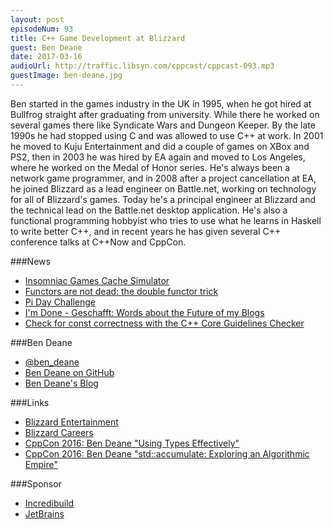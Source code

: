 ```yaml
---
layout: post
episodeNum: 93
title: C++ Game Development at Blizzard
guest: Ben Deane
date: 2017-03-16
audioUrl: http://traffic.libsyn.com/cppcast/cppcast-093.mp3
guestImage: ben-deane.jpg
---
```


Ben started in the games industry in the UK in 1995, when he got hired at Bullfrog straight after graduating from university. While there he worked on several games there like Syndicate Wars and Dungeon Keeper. By the late 1990s he had stopped using C and was allowed to use C++ at
work. In 2001 he moved to Kuju Entertainment and did a couple of games on XBox and PS2, then in 2003 he was hired by EA again and moved to Los Angeles, where he worked on the Medal of Honor series. He's always been a network game programmer, and in 2008 after a project cancellation at EA, he joined Blizzard as a lead engineer on Battle.net, working on technology for all of Blizzard's games. Today he's a principal engineer at Blizzard and the technical lead on the Battle.net desktop application. He's also a functional programming hobbyist who tries to use what he learns in Haskell to write better C++, and in recent years he has given several C++ conference talks at C++Now and CppCon.

###News

 - [Insomniac Games Cache Simulator](https://github.com/insomniacgames/ig-cachesim)
 - [Functors are not dead: the double functor trick](http://www.fluentcpp.com/2017/03/09/functors-are-not-dead-the-double-functor-trick/)
 - [Pi Day Challenge](http://www.fluentcpp.com/2017/03/13/pi-day-challenge-for-the-most-expressive-code-results/)
 - [I'm Done - Geschafft: Words about the Future of my Blogs](http://www.modernescpp.com/index.php/done-words-about-the-future)
 - [Check for const correctness with the C++ Core Guidelines Checker](https://blogs.msdn.microsoft.com/vcblog/2017/03/07/check-foree-const-correctness-with-the-c-core-guidelines-checker/)
 
###Ben Deane

 - [@ben_deane](https://twitter.com/ben_deane)
 - [Ben Deane on GitHub](http://github.com/elbeno)
 - [Ben Deane's Blog](http://www.elbeno.com/blog/)
 
###Links

 - [Blizzard Entertainment](http://www.blizzard.com)
 - [Blizzard Careers](http://jobs.blizzard.com)
 - [CppCon 2016: Ben Deane "Using Types Effectively"](https://www.youtube.com/watch?v=ojZbFIQSdl8)
 - [CppCon 2016: Ben Deane "std::accumulate: Exploring an Algorithmic Empire"](https://www.youtube.com/watch?v=B6twozNPUoA)
 
###Sponsor

- [Incredibuild](https://www.incredibuild.com/cppoffer)
- [JetBrains](https://www.jetbrains.com/cpp/?utm_source=cppcast&utm_medium=podcast&utm_content=cppcast-podcast&utm_campaign=cpp)

